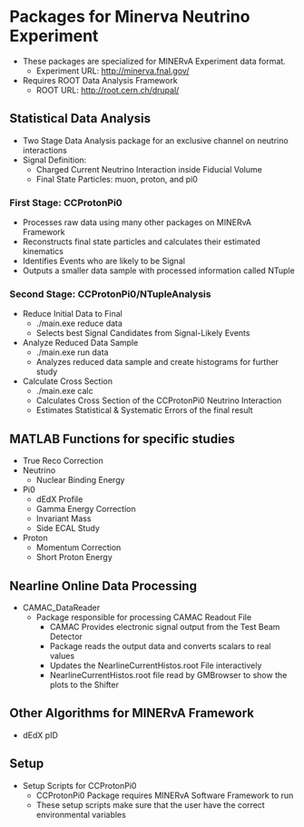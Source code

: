 # Packages for Minerva Neutrino Experiment

* These packages are specialized for MINERvA Experiment data format.
	* Experiment URL: http://minerva.fnal.gov/
* Requires ROOT Data Analysis Framework
	* ROOT URL: http://root.cern.ch/drupal/

## Statistical Data Analysis
* Two Stage Data Analysis package for an exclusive channel on neutrino interactions
* Signal Definition:
	* Charged Current Neutrino Interaction inside Fiducial Volume
	* Final State Particles: muon, proton, and pi0
	
### First Stage: CCProtonPi0
* Processes raw data using many other packages on MINERvA Framework
* Reconstructs final state particles and calculates their estimated kinematics
* Identifies Events who are likely to be Signal
* Outputs a smaller data sample with processed information called NTuple

### Second Stage: CCProtonPi0/NTupleAnalysis
* Reduce Initial Data to Final 
	* ./main.exe reduce data
	* Selects best Signal Candidates from Signal-Likely Events
* Analyze Reduced Data Sample 
	* ./main.exe run data
	* Analyzes reduced data sample and create histograms for further study
* Calculate Cross Section
	* ./main.exe calc
	* Calculates Cross Section of the CCProtonPi0 Neutrino Interaction
	* Estimates Statistical & Systematic Errors of the final result

## MATLAB Functions for specific studies
* True Reco Correction
* Neutrino
	* Nuclear Binding Energy
* Pi0
	* dEdX Profile
	* Gamma Energy Correction
	* Invariant Mass
	* Side ECAL Study
* Proton
	* Momentum Correction
	* Short Proton Energy

## Nearline Online Data Processing
* CAMAC_DataReader
	* Package responsible for processing CAMAC Readout File
		* CAMAC Provides electronic signal output from the Test Beam Detector
		* Package reads the output data and converts scalars to real values
		* Updates the NearlineCurrentHistos.root File interactively
		* NearlineCurrentHistos.root file read by GMBrowser to show the plots to the Shifter
	
## Other Algorithms for MINERvA Framework
* dEdX pID

## Setup

* Setup Scripts for CCProtonPi0
	* CCProtonPi0 Package requires MINERvA Software Framework to run
	* These setup scripts make sure that the user have the correct environmental variables
  
